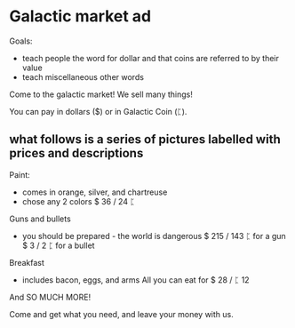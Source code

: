 # Galactic market ad

Goals:
 - teach people the word for dollar and that coins are referred to by their value
 - teach miscellaneous other words


Come to the galactic market! We sell many things!



You can pay in dollars ($) or in Galactic Coin (ᛈ).



## what follows is a series of pictures labelled with prices and descriptions

Paint:
 - comes in orange, silver, and chartreuse
 - chose any 2 colors
$ 36 / 24 ᛈ

Guns and bullets
 - you should be prepared - the world is dangerous
$ 215 / 143 ᛈ for a gun
$ 3 / 2 ᛈ for a bullet


Breakfast
 - includes bacon, eggs, and arms
All you can eat for $ 28 / ᛈ 12


And SO MUCH MORE!


Come and get what you need, and leave your money with us.